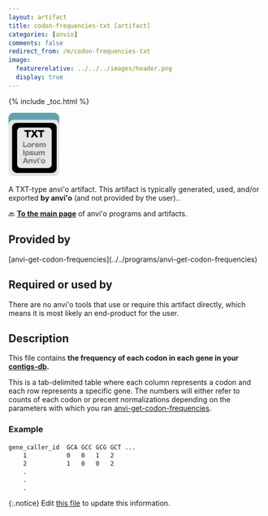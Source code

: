 ```yaml
---
layout: artifact
title: codon-frequencies-txt [artifact]
categories: [anvio]
comments: false
redirect_from: /m/codon-frequencies-txt
image:
  featurerelative: ../../../images/header.png
  display: true
---
```



{% include _toc.html %}


<img src="../../images/icons/TXT.png" alt="TXT" style="width:100px; border:none" />

A TXT-type anvi'o artifact. This artifact is typically generated, used, and/or exported **by anvi'o** (and not provided by the user)..

🔙 **[To the main page](../../)** of anvi'o programs and artifacts.

## Provided by


<p style="text-align: left" markdown="1"><span class="artifact-p">[anvi-get-codon-frequencies](../../programs/anvi-get-codon-frequencies)</span></p>


## Required or used by


There are no anvi'o tools that use or require this artifact directly, which means it is most likely an end-product for the user.


## Description

This file contains **the frequency of each codon in each gene in your <span class="artifact-n">[contigs-db](/help/main/artifacts/contigs-db)</span>.** 

This is a tab-delimited table where each column represents a codon and each row represents a specific gene. The numbers will either refer to counts of each codon or precent normalizations depending on the parameters with which you ran <span class="artifact-p">[anvi-get-codon-frequencies](/help/main/programs/anvi-get-codon-frequencies)</span>. 

### Example

    gene_caller_id  GCA GCC GCG GCT ...
        1           0   0   1   2
        2           1   0   0   2
        .
        .
        .


{:.notice}
Edit [this file](https://github.com/merenlab/anvio/tree/master/anvio/docs/artifacts/codon-frequencies-txt.md) to update this information.

